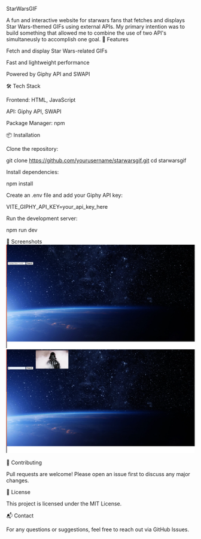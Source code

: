 StarWarsGIF

A fun and interactive website for starwars fans that fetches and displays Star Wars-themed GIFs using external APIs. My primary intention was to build something that allowed me to combine the use of two API's simultaneusly to accomplish one goal.
🚀 Features

Fetch and display Star Wars-related GIFs

Fast and lightweight performance

Powered by Giphy API and SWAPI

🛠 Tech Stack

Frontend: HTML, JavaScript

API: Giphy API, SWAPI

Package Manager: npm

📦 Installation

Clone the repository:

git clone https://github.com/yourusername/starwarsgif.git
cd starwarsgif

Install dependencies:

npm install

Create an .env file and add your Giphy API key:

VITE_GIPHY_API_KEY=your_api_key_here

Run the development server:

npm run dev

📸 Screenshots
![StarWarsGIF Demo](./screenshots/demo1.png)
![StarWarsGIF Demo](./screenshots/demo2.png)


🌟 Contributing

Pull requests are welcome! Please open an issue first to discuss any major changes.

📜 License

This project is licensed under the MIT License.

📬 Contact

For any questions or suggestions, feel free to reach out via GitHub Issues.
